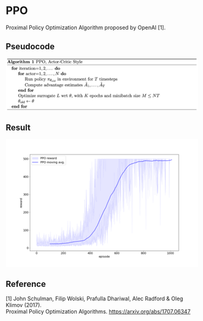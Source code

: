 # PPO

Proximal Policy Optimization Algorithm proposed by OpenAI [1].

## Pseudocode
![pseudocode](assets/pseudocode.png)


## Result
![result](assets/result.png)

## Reference
[1] John Schulman, Filip Wolski, Prafulla Dhariwal, Alec Radford & Oleg Klimov (2017). \
Proximal Policy Optimization Algorithms. https://arxiv.org/abs/1707.06347
